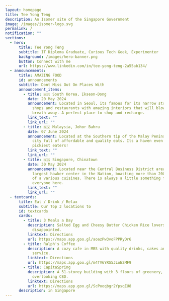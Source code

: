 ```yaml
---
layout: homepage
title: Tee Yong Teng
description: An Isomer site of the Singapore Government
image: /images/isomer-logo.svg
permalink: /
notification: ""
sections:
  - hero:
      title: Tee Yong Teng
      subtitle: IT Diploma Graduate, Curious Tech Geek, Experimenter
      background: /images/hero-banner.png
      button: Connect with me
      url: https://www.linkedin.com/in/tee-yong-teng-2a55ab134/
  - announcements:
      title: AMAZING FOOD
      id: announcements
      subtitle: Dont Miss Out On Places With
      announcement_items:
        - title: 🇰🇷 South Korea, Ikseon-Dong
          date: 20 May 2024
          announcement: Located in Seoul, its famous for its narrow street full of cafes,
            shops and restaurants with amazing interiors that will blow your
            breath away. A perfect place to shop and recharge.
          link_text: ""
          link_url: ""
        - title: 🇲🇾 Malaysia, Johor Bahru
          date: 07 June 2024
          announcement: Located at the Southern tip of the Malay Peninsula, its a bustling
            city full of affordable and quality eats. Its a haven even for the
            pickiest eaters!
          link_text: ""
          link_url: ""
        - title: 🇸🇬 Singapore, Chinatown
          date: 30 May 2024
          announcement: Located near the Central Business District area, it houses the
            largest hawker center in the Nation, boasting more than 200 stalls
            of a various cuisines. There is always a little something for
            everyone here.
          link_text: ""
          link_url: ""
  - textcards:
      title: Eat / Drink / Relax
      subtitle: Our Top 3 locations to
      id: textcards
      cards:
        - title: 3 Meals a Day
          description: Salted Egg and Cheesy Butter Chicken Rice lovers, you wont be
            disappointed.
          linktext: Directions
          url: https://maps.app.goo.gl/aoazPw3voFPPRyDr6
        - title: Ralph's Coffee
          description: A cozy cafe in MBS with quality drinks, cakes and exceptional
            service.
          linktext: Directions
          url: https://maps.app.goo.gl/m4TV6YRS5JLoE2MF9
        - title: CapitaSpring
          description: A 51-storey building with 3 floors of greenery, rooftop garden
            overlooking CBD.
          linktext: Directions
          url: https://maps.app.goo.gl/ScPooqbgr2YpsqEU8
      description: in Singapore
---
```

